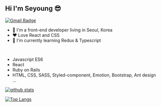 ## Hi I'm Seyoung 😎

[![Gmail Badge](https://img.shields.io/badge/Gmail-red?style=flat-square&logo=Gmail&logoColor=white&mailto:link=seyoungjoodv@gmail.com)](mailto:seyoungjoodv@gmail.com)
- 📍 I'm a front-end developer living in Seoul, Korea
- ❤ Love React and CSS
- 🌱 I'm currently learning Redux & Typescript
<br />

* Javascript ES6
* React
* Ruby on Rails
* HTML, CSS, SASS, Styled-component, Emotion, Bootstrap, Ant design ...

[![github stats](https://github-readme-stats.vercel.app/api?username=seyoungjoo&show_icons=true&hide_border=true&theme=dracula)](https://github.com/SeyoungJoo)

[![Top Langs](https://github-readme-stats.vercel.app/api/top-langs/?username=seyoungjoo)](https://github.com/SeyoungJoo)
